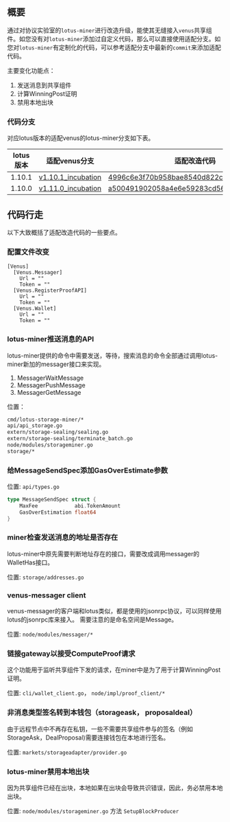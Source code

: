 ## 概要

通过对协议实验室的`lotus-miner`进行改造升级，能使其无缝接入`venus`共享组件。如您没有对`lotus-miner`添加过自定义代码，那么可以直接使用适配分支。如您对`lotus-miner`有定制化的代码，可以参考适配分支中最新的`commit`来添加适配代码。

主要变化功能点：

1. 发送消息到共享组件
2. 计算WinningPost证明
3. 禁用本地出块

### 代码分支

对应lotus版本的适配venus的lotus-miner分支如下表。

| lotus版本 | 适配venus分支                                                | 适配改造代码                                                 |
| --------- | ------------------------------------------------------------ | ------------------------------------------------------------ |
| 1.10.1    | [v1.10.1_incubation](https://github.com/ipfs-force-community/lotus/commits/v1.10.1_incubation) | [4996c6e3f70b958bae8540d822c367c3aa3546ad](https://github.com/ipfs-force-community/lotus/commit/4996c6e3f70b958bae8540d822c367c3aa3546ad) |
| 1.10.0    | [v1.11.0_incubation](https://github.com/ipfs-force-community/lotus/commits/v1.11.0_incubation) | [a500491902058a4e6e59283cd56755d56701e4b1](https://github.com/ipfs-force-community/lotus/commit/a500491902058a4e6e59283cd56755d56701e4b1) |

## 代码行走

以下大致概括了适配改造代码的一些要点。

### 配置文件改变

```
[Venus]
  [Venus.Messager]
    Url = ""
    Token = ""
  [Venus.RegisterProofAPI]
    Url = ""
    Token = ""
  [Venus.Wallet]
    Url = ""
    Token = ""
```

### lotus-miner推送消息的API

lotus-miner提供的命令中需要发送，等待，搜索消息的命令全部通过调用lotus-miner新加的messager接口来实现。

1. MessagerWaitMessage
2. MessagerPushMessage
3. MessagerGetMessage

位置：

``` bash
cmd/lotus-storage-miner/*
api/api_storage.go
extern/storage-sealing/sealing.go
extern/storage-sealing/terminate_batch.go
node/modules/storageminer.go
storage/*
```

### 给MessageSendSpec添加GasOverEstimate参数 

位置: `api/types.go`
```go
type MessageSendSpec struct {
	MaxFee            abi.TokenAmount
	GasOverEstimation float64
}
```

### miner检查发送消息的地址是否存在

lotus-miner中原先需要判断地址存在的接口，需要改成调用messager的WalletHas接口。

位置: `storage/addresses.go`

### venus-messager client

venus-messager的客户端和lotus类似，都是使用的jsonrpc协议，可以同样使用lotus的jsonrpc库来接入。 需要注意的是命名空间是Message。

位置: `node/modules/messager/*`

### 链接gateway以接受ComputeProof请求

这个功能用于监听共享组件下发的请求，在miner中是为了用于计算WinningPost证明。

位置: `cli/wallet_client.go`， `node/impl/proof_client/*`

### 非消息类型签名转到本钱包（storageask， proposaldeal）

由于远程节点中不再存在私钥，一些不需要共享组件参与的签名（例如StorageAsk，DealProposal)需要连接钱包在本地进行签名。

位置: `markets/storageadapter/provider.go`

### lotus-miner禁用本地出块

因为共享组件已经在出块，本地如果在出块会导致共识错误，因此，务必禁用本地出块。

位置: `node/modules/storageminer.go` 方法 `SetupBlockProducer`